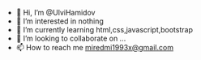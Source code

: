 - 👋 Hi, I’m @UlviHamidov
- 👀 I’m interested in nothing
- 🌱 I’m currently learning html,css,javascript,bootstrap
- 💞️ I’m looking to collaborate on ...
- 📫 How to reach me miredmi1993x@gmail.com

<!---
UlviHamidov/UlviHamidov is a ✨ special ✨ repository because its `README.md` (this file) appears on your GitHub profile.
You can click the Preview link to take a look at your changes.
--->
